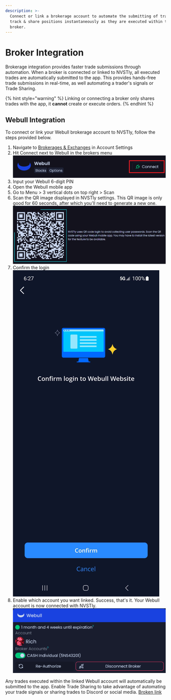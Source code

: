 ```yaml
---
description: >-
  Connect or link a brokerage account to automate the submitting of trades to
  track & share positions instantaneously as they are executed within the
  broker.
---
```


# Broker Integration

Brokerage integration provides faster trade submissions through automation. When a broker is connected or linked to NVSTly, all executed trades are automatically submitted to the app. This provides hands-free trade submissions in real-time, as well automating a trader's signals or Trade Sharing.

{% hint style="warning" %}
Linking or connecting a broker only shares trades with the app, it **cannot** create or execute orders.
{% endhint %}

## Webull Integration

To connect or link your Webull brokerage account to NVSTly, follow the steps provided below.

1. Navigate to [Brokerages & Exchanges](https://nvstly.com/settings/brokers) in Account Settings
2. Hit Connect next to Webull in the brokers menu\
   ![](<../.gitbook/assets/image (1).png>)
3. Input your Webull 6-digit PIN
4. Open the Webull mobile app
5. Go to Menu > 3 vertical dots on top right > Scan
6. Scan the QR image displayed in NVSTly settings. This QR image is only good for 60 seconds, after which you'll need to generate a new one.\
   ![](<../.gitbook/assets/image (2).png>)
7. Confirm the login\
   ![](<../.gitbook/assets/image (4).png>)
8. Enable which account you want linked. Success, that's it. Your Webull account is now connected with NVSTly.\
   ![](<../.gitbook/assets/image (6).png>)

Any trades executed within the linked Webull account will automatically be submitted to the app. Enable Trade Sharing to take advantage of automating your trade signals or sharing trades to Discord or social media. [Broken link](broken-reference "mention")
